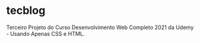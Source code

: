 # tecblog
Terceiro Projeto do Curso Desenvolvimento Web Completo 2021 da Udemy - Usando Apenas CSS e HTML.

